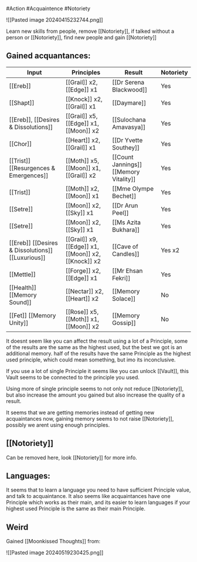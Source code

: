 #Action #Acquaintence #Notoriety 

![[Pasted image 20240415232744.png]]

Learn new skills from people, remove [[Notoriety]], if talked without a person or [[Notoriety]], find new people and gain [[Notoriety]]


## Gained acquantances:

| Input                                             | Principles                                           | Result                                 | Notoriety |
| ------------------------------------------------- | ---------------------------------------------------- | -------------------------------------- | --------- |
| [[Ereb]]                                          | [[Grail]] x2, [[Edge]] x1                            | [[Dr Serena Blackwood]]                | Yes       |
| [[Shapt]]                                         | [[Knock]] x2, [[Grail]] x1                           | [[Daymare]]                            | Yes       |
| [[Ereb]], [[Desires & Dissolutions]]              | [[Grail]] x5, [[Edge]] x1, [[Moon]] x2               | [[Sulochana Amavasya]]                 | Yes       |
| [[Chor]]                                          | [[Heart]] x2, [[Grail]] x1                           | [[Dr Yvette Southey]]                  | Yes       |
| [[Trist]] [[Resurgences & Emergences]]            | [[Moth]] x5, [[Moon]] x1, [[Grail]] x2               | [[Count Jannings]] [[Memory Vitality]] | Yes       |
| [[Trist]]                                         | [[Moth]] x2, [[Moon]] x1                             | [[Mme Olympe Bechet]]                  | Yes       |
| [[Setre]]                                         | [[Moon]] x2, [[Sky]] x1                              | [[Dr Arun Peel]]                       | Yes       |
| [[Setre]]                                         | [[Moon]] x2, [[Sky]] x1                              | [[Ms Azita Bukhara]]                   | Yes       |
| [[Ereb]] [[Desires & Dissolutions]] [[Luxurious]] | [[Grail]] x9, [[Edge]] x1, [[Moon]] x2, [[Knock]] x2 | [[Cave of Candles]]                    | Yes x2    |
| [[Mettle]]                                        | [[Forge]] x2, [[Edge]] x1                            | [[Mr Ehsan Fekri]]                     | Yes       |
| [[Health]] [[Memory Sound]]                       | [[Nectar]] x2, [[Heart]] x2                          | [[Memory Solace]]                      | No        |
| [[Fet]] [[Memory Unity]]                          | [[Rose]] x5, [[Moth]] x1, [[Moon]] x2                | [[Memory Gossip]]                      | No        |

It doesnt seem like you can affect the result using a lot of a Principle, some of the results are the same as the highest used, but the best we got is an additional memory. half of the results have the same Principle as the highest used principle, which could mean something, but imo its inconclusive.

If you use a lot of single Principle it seems like you can unlock [[Vault]], this Vault seems to be connected to the principle you used.

Using more of single principle seems to not only not reduce [[Notoriety]], but also increase the amount you gained but also increase the quality of a result.

It seems that we are getting memories instead of getting new acquaintances now, gaining memory seems to not raise [[Notoriety]], possibly we arent using enough principles.

## [[Notoriety]]

Can be removed here, look [[Notoriety]] for more info.

## Languages:

It seems that to learn a language you need to have sufficient Principle value, and talk to acquaintance. It also seems like acquaintances have one Principle which works as their main, and its easier to learn languages if your highest used Principle is the same as their main Principle.


## Weird

Gained [[Moonkissed Thoughts]] from:

![[Pasted image 20240519230425.png]]